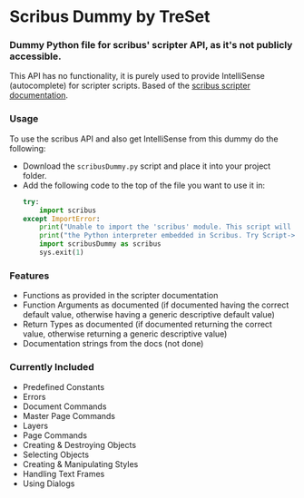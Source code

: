 # Scribus Dummy by TreSet

### Dummy Python file for scribus' scripter API, as it's not publicly accessible.
This API has no functionality, it is purely used to provide IntelliSense (autocomplete) for scripter scripts.
Based of the [scribus scripter documentation](https://impagina.org/scribus-scripter-api/).

### Usage
To use the scribus API and also get IntelliSense from this dummy do the following:
- Download the ``scribusDummy.py`` script and place it into your project folder.
- Add the following code to the top of the file you want to use it in:
    ```python
    try:
        import scribus
    except ImportError:
        print("Unable to import the 'scribus' module. This script will only run within")
        print("the Python interpreter embedded in Scribus. Try Script->Execute Script.")
        import scribusDummy as scribus
        sys.exit(1)
    ```
  
### Features
- Functions as provided in the scripter documentation
- Function Arguments as documented (if documented having the correct default value, otherwise having a generic descriptive default value)
- Return Types as documented (if documented returning the correct value, otherwise returning a generic descriptive value)
- Documentation strings from the docs (not done)

### Currently Included
- Predefined Constants
- Errors
- Document Commands
- Master Page Commands
- Layers
- Page Commands
- Creating & Destroying Objects
- Selecting Objects
- Creating & Manipulating Styles
- Handling Text Frames
- Using Dialogs